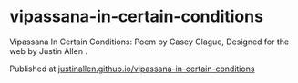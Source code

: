 # vipassana-in-certain-conditions

Vipassana In Certain Conditions: Poem by Casey Clague, Designed for the web by Justin Allen .

Published at [justinallen.github.io/vipassana-in-certain-conditions](https://justinallen.github.io/vipassana-in-certain-conditions)